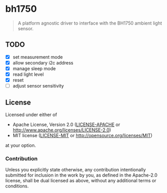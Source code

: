 # bh1750

> A platform agnostic driver to interface with the BH1750 ambient light sensor.

## TODO

- [X] set measurement mode
- [X] allow secondary i2c address
- [X] manage sleep mode
- [X] read light level
- [X] reset
- [ ] adjust sensor sensitivity

## License

Licensed under either of

- Apache License, Version 2.0 ([LICENSE-APACHE](LICENSE-APACHE) or
  http://www.apache.org/licenses/LICENSE-2.0)
- MIT license ([LICENSE-MIT](LICENSE-MIT) or http://opensource.org/licenses/MIT)

at your option.

### Contribution

Unless you explicitly state otherwise, any contribution intentionally submitted
for inclusion in the work by you, as defined in the Apache-2.0 license, shall be
dual licensed as above, without any additional terms or conditions.
